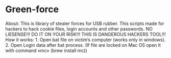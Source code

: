 # Green-force
About: This is library of stealer forces for USB rubber. This scripts made for hackers to hack cookie files, login accounts and other passwords. NO LIESENSE!!! DO IT ON YOUR RISK!!! THIS IS DANGEROUS HACKERS TOOL!!!  How it works: 1. Open bat file on victim’s computer (works only in windows). 2. Open Login data after bat process. (If file are locked on Mac OS open it with command «mc» (brew install mc))
